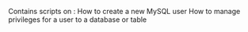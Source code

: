 Contains scripts on :
    How to create a new MySQL user
    How to manage privileges for a user to a database or table
